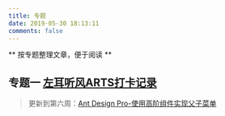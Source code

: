 ```yaml
---
title: 专题
date: 2019-05-30 18:13:11
comments: false
---
```

** 按专题整理文章，便于阅读 **

## 专题一 [左耳听风ARTS打卡记录](/2019/05/30/左耳听风ARTS打卡记录/)
> 更新到第六周：[Ant Design Pro-使用高阶组件实现父子菜单](/2019/06/16/Ant-Design-Pro-使用高阶组件实现父子菜单/)